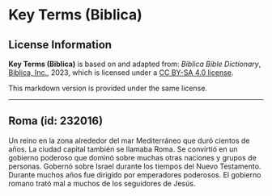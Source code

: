 # Key Terms (Biblica)

## License Information

**Key Terms (Biblica)** is based on and adapted from: _Biblica Bible Dictionary_, [Biblica, Inc.](https://www.biblica.com/), 2023, which is licensed under a [CC BY-SA 4.0 license](https://creativecommons.org/licenses/by-sa/4.0/legalcode.en).

This markdown version is provided under the same license.



--------------------------------

## Roma (id: 232016)

Un reino en la zona alrededor del mar Mediterráneo que duró cientos de años. La ciudad capital también se llamaba Roma. Se convirtió en un gobierno poderoso que dominó sobre muchas otras naciones y grupos de personas. Gobernó sobre Israel durante los tiempos del Nuevo Testamento. Durante muchos años fue dirigido por emperadores poderosos. El gobierno romano trató mal a muchos de los seguidores de Jesús.


